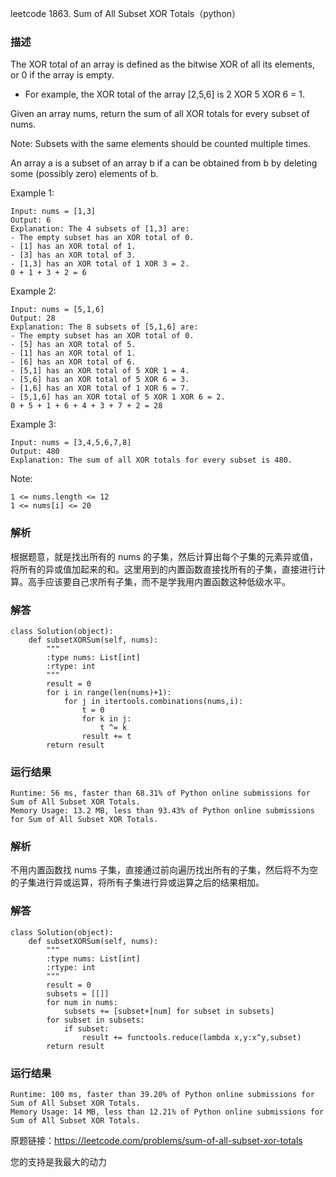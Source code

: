 leetcode  1863. Sum of All Subset XOR Totals（python）

### 描述

The XOR total of an array is defined as the bitwise XOR of all its elements, or 0 if the array is empty.

* For example, the XOR total of the array [2,5,6] is 2 XOR 5 XOR 6 = 1.

Given an array nums, return the sum of all XOR totals for every subset of nums. 

Note: Subsets with the same elements should be counted multiple times.

An array a is a subset of an array b if a can be obtained from b by deleting some (possibly zero) elements of b.



Example 1:

	Input: nums = [1,3]
	Output: 6
	Explanation: The 4 subsets of [1,3] are:
	- The empty subset has an XOR total of 0.
	- [1] has an XOR total of 1.
	- [3] has an XOR total of 3.
	- [1,3] has an XOR total of 1 XOR 3 = 2.
	0 + 1 + 3 + 2 = 6

	
Example 2:

	Input: nums = [5,1,6]
	Output: 28
	Explanation: The 8 subsets of [5,1,6] are:
	- The empty subset has an XOR total of 0.
	- [5] has an XOR total of 5.
	- [1] has an XOR total of 1.
	- [6] has an XOR total of 6.
	- [5,1] has an XOR total of 5 XOR 1 = 4.
	- [5,6] has an XOR total of 5 XOR 6 = 3.
	- [1,6] has an XOR total of 1 XOR 6 = 7.
	- [5,1,6] has an XOR total of 5 XOR 1 XOR 6 = 2.
	0 + 5 + 1 + 6 + 4 + 3 + 7 + 2 = 28


Example 3:

	Input: nums = [3,4,5,6,7,8]
	Output: 480
	Explanation: The sum of all XOR totals for every subset is 480.

	


Note:

	1 <= nums.length <= 12
	1 <= nums[i] <= 20


### 解析


根据题意，就是找出所有的 nums 的子集，然后计算出每个子集的元素异或值，将所有的异或值加起来的和。这里用到的内置函数直接找所有的子集，直接进行计算。高手应该要自己求所有子集，而不是学我用内置函数这种低级水平。

### 解答
					
	class Solution(object):
	    def subsetXORSum(self, nums):
	        """
	        :type nums: List[int]
	        :rtype: int
	        """
	        result = 0
	        for i in range(len(nums)+1):
	            for j in itertools.combinations(nums,i):
	                t = 0
	                for k in j:
	                    t ^= k
	                result += t
	        return result
### 运行结果

	Runtime: 56 ms, faster than 68.31% of Python online submissions for Sum of All Subset XOR Totals.
	Memory Usage: 13.2 MB, less than 93.43% of Python online submissions for Sum of All Subset XOR Totals.
	        


### 解析


不用内置函数找 nums 子集，直接通过前向遍历找出所有的子集，然后将不为空的子集进行异或运算，将所有子集进行异或运算之后的结果相加。

### 解答
    
	    
	class Solution(object):
	    def subsetXORSum(self, nums):
	        """
	        :type nums: List[int]
	        :rtype: int
	        """
	        result = 0
	        subsets = [[]]
	        for num in nums:
	            subsets += [subset+[num] for subset in subsets]
	        for subset in subsets:
	            if subset:
	                result += functools.reduce(lambda x,y:x^y,subset)
	        return result          	      
			
### 运行结果
	
	Runtime: 100 ms, faster than 39.20% of Python online submissions for Sum of All Subset XOR Totals.
	Memory Usage: 14 MB, less than 12.21% of Python online submissions for Sum of All Subset XOR Totals.


原题链接：https://leetcode.com/problems/sum-of-all-subset-xor-totals



您的支持是我最大的动力
